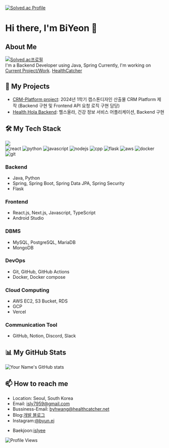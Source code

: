 [![Solved.ac Profile](http://mazassumnida.wtf/api/v2/generate_badge?boj=islyee)](https://solved.ac/profile/islyee/)

# Hi there, I'm BiYeon 👋

## About Me
[![Solved.ac프로필](http://mazassumnida.wtf/api/mini/generate_badge?boj=islyee)](https://solved.ac/profile/islyee)<br>
I'm a Backend Developer using Java, Spring Currently, 
I'm working on [Current Project/Work](https://github.com/HealthCatcher/HealthHola-back).
[HealthCatcher](https://healthcatcher.net)

## 🚀 My Projects
- [CRM-Platform project](https://github.com/ByuN0-0/CRM-Project): 2024년 1학기 캡스톤디자인 산출물 CRM Platform 제작 (Backend 구현 및 Frontend API 요청 로직 구현 담당)
- [Health Hola Backend](https://github.com/HealthCatcher/HealthHola-back): 헬스올라, 건강 정보 서비스 어플리케이션, Backend 구현
  
## 🛠️ My Tech Stack
<a href="https://github.com/anuraghazra/github-readme-stats/"><img src="https://github-readme-stats.vercel.app/api/top-langs/?username=ByuN0-0"></a><br>
<img src="https://img.shields.io/badge/React-61DAFB?style=flat&logo=React&logoColor=white" alt="react" />
<img src="https://img.shields.io/badge/Python-3776AB?style=flat&logo=Python&logoColor=white" alt="python" />
<img src="https://img.shields.io/badge/JavaScript-F7DF1E?style=flat&logo=javascript&logoColor=white" alt="javascript"/>
<img src="https://img.shields.io/badge/NodeJS-339933?style=flat&logo=nodedotjs&logoColor=white" alt="nodejs" />
<img src="https://img.shields.io/badge/cpp-00599C?style=flat&logo=cplusplus&logoColor=white" alt="cpp" />
<img src="https://img.shields.io/badge/Flask-000000?style=flat&logo=flask&logoColor=white" alt="flask" />
<img src="https://img.shields.io/badge/AWS-232F3E?style=flat&logo=amazonaws&logoColor=white" alt="aws" />
<img src="https://img.shields.io/badge/docker-2496ED?style=flat&logo=docker&logoColor=white" alt="docker" />
<img src="https://img.shields.io/badge/git-F05032?style=flat&logo=git&logoColor=white" alt="git" />
### Backend
- Java, Python
- Spring, Spring Boot, Spring Data JPA, Spring Security
- Flask

### Frontend
- React.js, Next.js, Javascript, TypeScript
- Android Studio

### DBMS
- MySQL, PostgreSQL, MariaDB
- MongoDB

### DevOps
- Git, GitHub, GitHub Actions
- Docker, Docker compose

### Cloud Computing
- AWS EC2, S3 Bucket, RDS
- GCP
- Vercel

### Communication Tool
- GitHub, Notion, Discord, Slack

## 📊 My GitHub Stats
![Your Name's GitHub stats](https://github-readme-stats.vercel.app/api?username=byun0-0&show_icons=true&theme=radical)

## 📫 How to reach me
- Location: Seoul, South Korea
- Email: [isly7959@gmail.com](mailto:isly7959@gmail.com)
- Bussiness-Email: [byhwang@healthcatcher.net](mailto:byhwang@healthcatcher.net)
- Blog:[개발 블로그](https://byun0-0.tistory.com/)
- Instagram:<a href="https://www.instagram.com/byun.ej/" target="_blank" rel="noreferrer">@byun.ej</a></p>
- Baekjoon:<a href="https://www.acmicpc.net/user/islyee" target="_blank" rel="noreferrer">islyee</a></p>

![Profile Views](https://komarev.com/ghpvc/?username=byun0-0&color=brightgreen)
